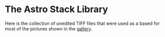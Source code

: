 # The Astro Stack Library

Here is the collection of unedited TIFF files that were used as a based for most of the pictures shown in the [gallery](./../Gallery/Astrogallery.md).
